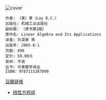 ![cover](https://img3.doubanio.com/lpic/s27291003.jpg)

    作者: （美）莱（Lay D.C.） 
    出版社: 机械工业出版社
    副标题: （原书第3版）
    原作名: Linear Algebra and Its Applications
    译者: 刘深泉 等 
    出版年: 2005-8-1
    页数: 496
    定价: 59.00元
    装帧: 平装
    丛书: 华章数学译丛
    ISBN: 9787111167099

[豆瓣链接](https://book.douban.com/subject/1425950/)

- [线性方程组](linear_system_of_equations.md)






